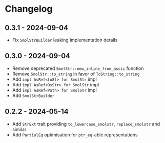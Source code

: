 # Changelog

## 0.3.1 - 2024-09-04

- Fix `SmolStrBuilder` leaking implementation details

## 0.3.0 - 2024-09-04

- Remove deprecated `SmolStr::new_inline_from_ascii` function
- Remove `SmolStr::to_string` in favor of `ToString::to_string`
- Add `impl AsRef<[u8]> for SmolStr` impl
- Add `impl AsRef<OsStr> for SmolStr` impl
- Add `impl AsRef<Path> for SmolStr` impl
- Add `SmolStrBuilder`

## 0.2.2 - 2024-05-14

- Add `StrExt` trait providing `to_lowercase_smolstr`, `replace_smolstr` and similar
- Add `PartialEq` optimisation for `ptr_eq`-able representations
